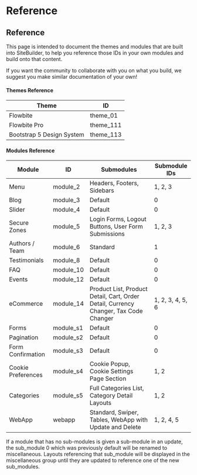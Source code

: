 # Reference

## Reference <a href="#reference" id="reference"></a>

This page is intended to document the themes and modules that are built into SiteBuilder, to help you reference those IDs in your own modules and build onto that content.

If you want the community to collaborate with you on what you build, we suggest you make similar documentation of your own!

#### Themes Reference <a href="#themes-reference" id="themes-reference"></a>

| Theme                     | ID         |
| ------------------------- | ---------- |
| Flowbite                  | theme\_01  |
| Flowbite Pro              | theme\_111 |
| Bootstrap 5 Design System | theme\_113 |

#### Modules Reference <a href="#modules-reference" id="modules-reference"></a>

| Module             | ID         | Submodules                                                                           | Submodule IDs    |
| ------------------ | ---------- | ------------------------------------------------------------------------------------ | ---------------- |
| Menu               | module\_2  | Headers, Footers, Sidebars                                                           | 1, 2, 3          |
| Blog               | module\_3  | Default                                                                              | 0                |
| Slider             | module\_4  | Default                                                                              | 0                |
| Secure Zones       | module\_5  | Login Forms, Logout Buttons, User Form Submissions                                   | 1, 2, 3          |
| Authors / Team     | module\_6  | Standard                                                                             | 1                |
| Testimonials       | module\_8  | Default                                                                              | 0                |
| FAQ                | module\_10 | Default                                                                              | 0                |
| Events             | module\_12 | Default                                                                              | 0                |
| eCommerce          | module\_14 | Product List, Product Detail, Cart, Order Detail, Currency Changer, Tax Code Changer | 1, 2, 3, 4, 5, 6 |
| Forms              | module\_s1 | Default                                                                              | 0                |
| Pagination         | module\_s2 | Default                                                                              | 0                |
| Form Confirmation  | module\_s3 | Default                                                                              | 0                |
| Cookie Preferences | module\_s4 | Cookie Popup, Cookie Settings Page Section                                           | 1, 2             |
| Categories         | module\_s5 | Full Categories List, Category Detail Layouts                                        | 1, 2             |
| WebApp             | webapp     | Standard, Swiper, Tables, WebApp with Update and Delete                              | 1, 2, 4, 5       |

If a module that has no sub-modules is given a sub-module in an update, the sub\_module 0 which was previously default will be renamed to miscellaneous. Layouts referencing that sub\_module will be displayed in the miscellaneous group until they are updated to reference one of the new sub\_modules.
